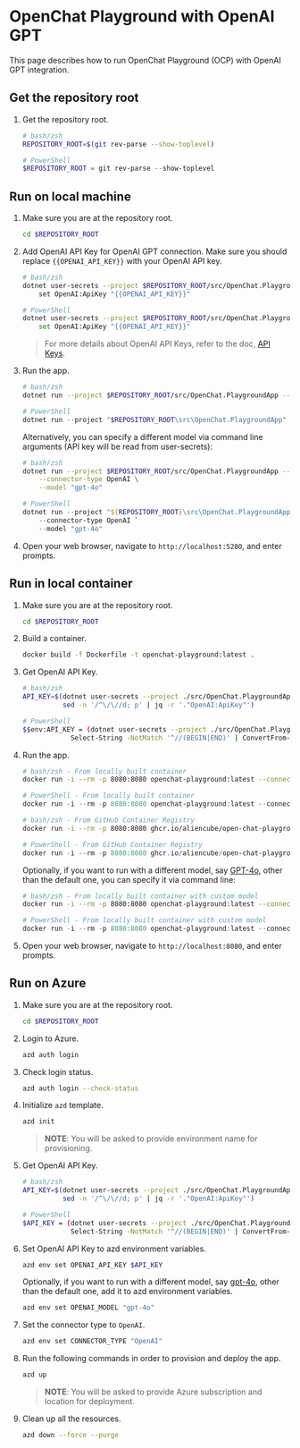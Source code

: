 # OpenChat Playground with OpenAI GPT

This page describes how to run OpenChat Playground (OCP) with OpenAI GPT integration.

## Get the repository root

1. Get the repository root.

    ```bash
    # bash/zsh
    REPOSITORY_ROOT=$(git rev-parse --show-toplevel)
    ```

    ```powershell
    # PowerShell
    $REPOSITORY_ROOT = git rev-parse --show-toplevel
    ```

## Run on local machine

1. Make sure you are at the repository root.

    ```bash
    cd $REPOSITORY_ROOT
    ```

1. Add OpenAI API Key for OpenAI GPT connection. Make sure you should replace `{{OPENAI_API_KEY}}` with your OpenAI API key.

    ```bash
    # bash/zsh
    dotnet user-secrets --project $REPOSITORY_ROOT/src/OpenChat.PlaygroundApp \
        set OpenAI:ApiKey "{{OPENAI_API_KEY}}"
    ```

    ```bash
    # PowerShell
    dotnet user-secrets --project $REPOSITORY_ROOT/src/OpenChat.PlaygroundApp `
        set OpenAI:ApiKey "{{OPENAI_API_KEY}}"
    ```

    > For more details about OpenAI API Keys, refer to the doc, [API Keys](https://platform.openai.com/api-keys).

1. Run the app.

    ```bash
    # bash/zsh
    dotnet run --project $REPOSITORY_ROOT/src/OpenChat.PlaygroundApp -- --connector-type OpenAI
    ```

    ```powershell
    # PowerShell
    dotnet run --project "$REPOSITORY_ROOT\src\OpenChat.PlaygroundApp" -- --connector-type OpenAI
    ```

    Alternatively, you can specify a different model via command line arguments (API key will be read from user-secrets):

    ```bash
    # bash/zsh
    dotnet run --project $REPOSITORY_ROOT/src/OpenChat.PlaygroundApp -- \
        --connector-type OpenAI \
        --model "gpt-4o"
    ```

    ```powershell
    # PowerShell
    dotnet run --project "${REPOSITORY_ROOT}\src\OpenChat.PlaygroundApp" -- `
        --connector-type OpenAI `
        --model "gpt-4o"
    ```

1. Open your web browser, navigate to `http://localhost:5280`, and enter prompts.

## Run in local container

1. Make sure you are at the repository root.

    ```bash
    cd $REPOSITORY_ROOT
    ```

1. Build a container.

    ```bash
    docker build -f Dockerfile -t openchat-playground:latest .
    ```

1. Get OpenAI API Key.

    ```bash
    # bash/zsh
    API_KEY=$(dotnet user-secrets --project ./src/OpenChat.PlaygroundApp list --json | \
              sed -n '/^\/\//d; p' | jq -r '."OpenAI:ApiKey"')
    ```

    ```bash
    # PowerShell
    $$env:API_KEY = (dotnet user-secrets --project ./src/OpenChat.PlaygroundApp list --json | `
                Select-String -NotMatch '^//(BEGIN|END)' | ConvertFrom-Json).'OpenAI:ApiKey'
    ```

1. Run the app.

    ```bash
    # bash/zsh - From locally built container
    docker run -i --rm -p 8080:8080 openchat-playground:latest --connector-type OpenAI --api-key $API_KEY
    ```

    ```powershell
    # PowerShell - From locally built container
    docker run -i --rm -p 8080:8080 openchat-playground:latest --connector-type OpenAI --api-key $env:API_KEY
    ```

    ```bash
    # bash/zsh - From GitHub Container Registry
    docker run -i --rm -p 8080:8080 ghcr.io/aliencube/open-chat-playground/openchat-playground:latest --connector-type OpenAI --api-key $API_KEY
    ```

    ```powershell
    # PowerShell - From GitHub Container Registry
    docker run -i --rm -p 8080:8080 ghcr.io/aliencube/open-chat-playground/openchat-playground:latest --connector-type OpenAI --api-key $env:API_KEY
    ```

    Optionally, if you want to run with a different model, say [GPT-4o](https://openai.com/index/hello-gpt-4o/), other than the default one, you can specify it via command line:

    ```bash
    # bash/zsh - From locally built container with custom model
    docker run -i --rm -p 8080:8080 openchat-playground:latest --connector-type OpenAI --api-key $API_KEY --model gpt-4o
    ```

    ```powershell
    # PowerShell - From locally built container with custom model
    docker run -i --rm -p 8080:8080 openchat-playground:latest --connector-type OpenAI --api-key $env:API_KEY --model gpt-4o
    ```

1. Open your web browser, navigate to `http://localhost:8080`, and enter prompts.

## Run on Azure

1. Make sure you are at the repository root.

    ```bash
    cd $REPOSITORY_ROOT
    ```

1. Login to Azure.

    ```bash
    azd auth login
    ```

1. Check login status.

    ```bash
    azd auth login --check-status
    ```

1. Initialize `azd` template.

    ```bash
    azd init
    ```

    > **NOTE**: You will be asked to provide environment name for provisioning.

1. Get OpenAI API Key.

    ```bash
    # bash/zsh
    API_KEY=$(dotnet user-secrets --project ./src/OpenChat.PlaygroundApp list --json | \
              sed -n '/^\/\//d; p' | jq -r '."OpenAI:ApiKey"')
    ```

    ```bash
    # PowerShell
    $API_KEY = (dotnet user-secrets --project ./src/OpenChat.PlaygroundApp list --json | `
                Select-String -NotMatch '^//(BEGIN|END)' | ConvertFrom-Json).'OpenAI:ApiKey'
    ```

1. Set OpenAI API Key to azd environment variables.

    ```bash
    azd env set OPENAI_API_KEY $API_KEY
    ```

    Optionally, if you want to run with a different model, say [gpt-4o](https://openai.com/index/hello-gpt-4o/), other than the default one, add it to azd environment variables.

    ```bash
    azd env set OPENAI_MODEL "gpt-4o"
    ```

1. Set the connector type to `OpenAI`.

    ```bash
    azd env set CONNECTOR_TYPE "OpenAI"
    ```

1. Run the following commands in order to provision and deploy the app.

    ```bash
    azd up
    ```

    > **NOTE**: You will be asked to provide Azure subscription and location for deployment.

1. Clean up all the resources.

    ```bash
    azd down --force --purge
    ```


